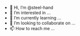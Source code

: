 - 👋 Hi, I’m @steel-hand
- 👀 I’m interested in ...
- 🌱 I’m currently learning ...
- 💞️ I’m looking to collaborate on ...
- 📫 How to reach me ...

<!---
steel-hand/steel-hand is a ✨ special ✨ repository because its `README.md` (this file) appears on your GitHub profile.
You can click the Preview link to take a look at your changes.
--->
